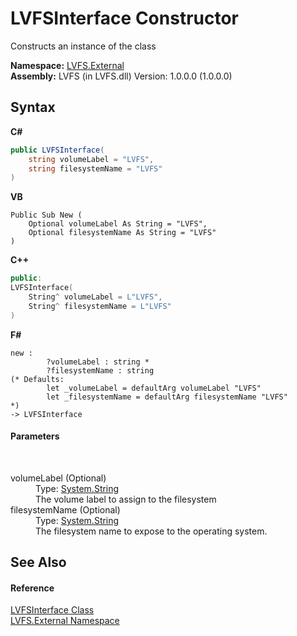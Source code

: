 # LVFSInterface Constructor 
 

Constructs an instance of the class

**Namespace:**&nbsp;<a href="ce38c3d6-f720-9c09-02a8-24d191d963ed">LVFS.External</a><br />**Assembly:**&nbsp;LVFS (in LVFS.dll) Version: 1.0.0.0 (1.0.0.0)

## Syntax

**C#**<br />
``` C#
public LVFSInterface(
	string volumeLabel = "LVFS",
	string filesystemName = "LVFS"
)
```

**VB**<br />
``` VB
Public Sub New ( 
	Optional volumeLabel As String = "LVFS",
	Optional filesystemName As String = "LVFS"
)
```

**C++**<br />
``` C++
public:
LVFSInterface(
	String^ volumeLabel = L"LVFS", 
	String^ filesystemName = L"LVFS"
)
```

**F#**<br />
``` F#
new : 
        ?volumeLabel : string * 
        ?filesystemName : string 
(* Defaults:
        let _volumeLabel = defaultArg volumeLabel "LVFS"
        let _filesystemName = defaultArg filesystemName "LVFS"
*)
-> LVFSInterface
```


#### Parameters
&nbsp;<dl><dt>volumeLabel (Optional)</dt><dd>Type: <a href="http://msdn2.microsoft.com/en-us/library/s1wwdcbf" target="_blank">System.String</a><br />The volume label to assign to the filesystem</dd><dt>filesystemName (Optional)</dt><dd>Type: <a href="http://msdn2.microsoft.com/en-us/library/s1wwdcbf" target="_blank">System.String</a><br />The filesystem name to expose to the operating system.</dd></dl>

## See Also


#### Reference
<a href="6a6b1f0f-1f9b-255e-aadf-e9d99eea95b1">LVFSInterface Class</a><br /><a href="ce38c3d6-f720-9c09-02a8-24d191d963ed">LVFS.External Namespace</a><br />